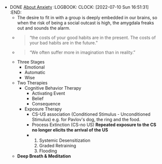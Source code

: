 - DONE [About Anxiety](https://moretothat.com/you-are-not-your-anxiety/)
  :LOGBOOK:
  CLOCK: [2022-07-10 Sun 16:51:31]
  :END:
	- The desire to fit in with a group is deeply embedded in our brains, so when the risk of being a social outcast is high, the amygdala freaks out and sounds the alarm.
	- > “the costs of your good habits are in the present. The costs of your bad habits are in the future.”
	- > “We often suffer more in imagination than in reality.”
	- Three Stages
		- Emotional
		- Automatic
		- Wise
	- Two Therapies
		- Cognitive Behavior Therapy
			- Activating Event
			- Belief
			- Consequence
		- Exposure Therapy
			- CS-US association (Conditioned Stimulus - Unconditioned Stimulus) e.g. for Pavlov's dog, the ring and the food.
			- Process Extinction (CS-no US) **Repeated exposure to the CS no longer elicits the arrival of the US**
			- 1. Systemic Desensitization
			  2. Graded Retraining
			  3. Flooding
	- **Deep Breath & Meditation**